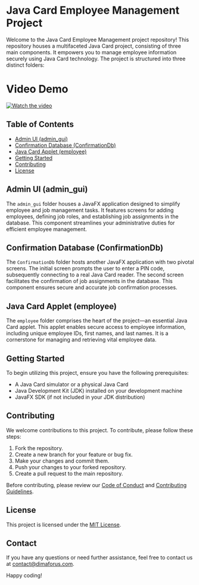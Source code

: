 # Java Card Employee Management Project

Welcome to the Java Card Employee Management project repository! This repository houses a multifaceted Java Card project, consisting of three main components. It empowers you to manage employee information securely using Java Card technology. The project is structured into three distinct folders:

# Video Demo

[![Watch the video](https://img.youtube.com/vi/kWUXo76ea4M/0.jpg)](https://www.youtube.com/watch?v=kWUXo76ea4M)

## Table of Contents

- [Admin UI (admin_gui)](#admin-ui-admin_gui)
- [Confirmation Database (ConfirmationDb)](#confirmation-database-confirmationdb)
- [Java Card Applet (employee)](#java-card-applet-employee)
- [Getting Started](#getting-started)
- [Contributing](#contributing)
- [License](#license)

## Admin UI (admin_gui)

The `admin_gui` folder houses a JavaFX application designed to simplify employee and job management tasks. It features screens for adding employees, defining job roles, and establishing job assignments in the database. This component streamlines your administrative duties for efficient employee management.

## Confirmation Database (ConfirmationDb)

The `ConfirmationDb` folder hosts another JavaFX application with two pivotal screens. The initial screen prompts the user to enter a PIN code, subsequently connecting to a real Java Card reader. The second screen facilitates the confirmation of job assignments in the database. This component ensures secure and accurate job confirmation processes.

## Java Card Applet (employee)

The `employee` folder comprises the heart of the project—an essential Java Card applet. This applet enables secure access to employee information, including unique employee IDs, first names, and last names. It is a cornerstone for managing and retrieving vital employee data.

## Getting Started

To begin utilizing this project, ensure you have the following prerequisites:

- A Java Card simulator or a physical Java Card
- Java Development Kit (JDK) installed on your development machine
- JavaFX SDK (if not included in your JDK distribution)

## Contributing

We welcome contributions to this project. To contribute, please follow these steps:

1. Fork the repository.
2. Create a new branch for your feature or bug fix.
3. Make your changes and commit them.
4. Push your changes to your forked repository.
5. Create a pull request to the main repository.

Before contributing, please review our [Code of Conduct](CODE_OF_CONDUCT.md) and [Contributing Guidelines](CONTRIBUTING.md).

## License

This project is licensed under the [MIT License](LICENSE).

## Contact

If you have any questions or need further assistance, feel free to contact us at contact@dimaforus.com.

Happy coding!
